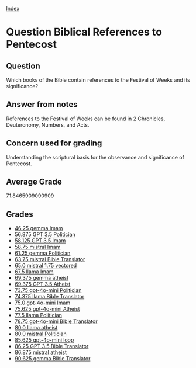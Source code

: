 
[Index](../../index.md)
# Question Biblical References to Pentecost
## Question
Which books of the Bible contain references to the Festival of Weeks and its significance?

## Answer from notes
References to the Festival of Weeks can be found in 2 Chronicles, Deuteronomy, Numbers, and Acts.

## Concern used for grading
Understanding the scriptural basis for the observance and significance of Pentecost.

## Average Grade
71.8465909090909

## Grades
 * [46.25 gemma Imam](../answers/gemma_Imam/Biblical_References_to_Pentecost.md)
 * [56.875 GPT 3.5 Politician](../answers/GPT_3.5_Politician/Biblical_References_to_Pentecost.md)
 * [58.125 GPT 3.5 Imam](../answers/GPT_3.5_Imam/Biblical_References_to_Pentecost.md)
 * [58.75 mistral Imam](../answers/mistral_Imam/Biblical_References_to_Pentecost.md)
 * [61.25 gemma Politician](../answers/gemma_Politician/Biblical_References_to_Pentecost.md)
 * [63.75 mistral Bible Translator](../answers/mistral_Bible_Translator/Biblical_References_to_Pentecost.md)
 * [65.0 mistral 1.75 vectored](../answers/mistral_1.75_vectored/Biblical_References_to_Pentecost.md)
 * [67.5 llama Imam](../answers/llama_Imam/Biblical_References_to_Pentecost.md)
 * [69.375 gemma atheist](../answers/gemma_atheist/Biblical_References_to_Pentecost.md)
 * [69.375 GPT 3.5 Atheist](../answers/GPT_3.5_Atheist/Biblical_References_to_Pentecost.md)
 * [73.75 gpt-4o-mini Politician](../answers/gpt-4o-mini_Politician/Biblical_References_to_Pentecost.md)
 * [74.375 llama Bible Translator](../answers/llama_Bible_Translator/Biblical_References_to_Pentecost.md)
 * [75.0 gpt-4o-mini Imam](../answers/gpt-4o-mini_Imam/Biblical_References_to_Pentecost.md)
 * [75.625 gpt-4o-mini Atheist](../answers/gpt-4o-mini_Atheist/Biblical_References_to_Pentecost.md)
 * [77.5 llama Politician](../answers/llama_Politician/Biblical_References_to_Pentecost.md)
 * [78.75 gpt-4o-mini Bible Translator](../answers/gpt-4o-mini_Bible_Translator/Biblical_References_to_Pentecost.md)
 * [80.0 llama atheist](../answers/llama_atheist/Biblical_References_to_Pentecost.md)
 * [80.0 mistral Politician](../answers/mistral_Politician/Biblical_References_to_Pentecost.md)
 * [85.625 gpt-4o-mini loop](../answers/gpt-4o-mini_loop/Biblical_References_to_Pentecost.md)
 * [86.25 GPT 3.5 Bible Translator](../answers/GPT_3.5_Bible_Translator/Biblical_References_to_Pentecost.md)
 * [86.875 mistral atheist](../answers/mistral_atheist/Biblical_References_to_Pentecost.md)
 * [90.625 gemma Bible Translator](../answers/gemma_Bible_Translator/Biblical_References_to_Pentecost.md)
